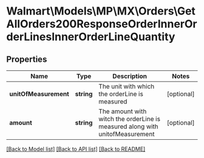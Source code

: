 # Walmart\Models\MP\MX\Orders\GetAllOrders200ResponseOrderInnerOrderLinesInnerOrderLineQuantity

## Properties

Name | Type | Description | Notes
------------ | ------------- | ------------- | -------------
**unitOfMeasurement** | **string** | The unit with which the orderLine is measured | [optional]
**amount** | **string** | The amount with witch the orderLine is measured along with unitofMeasurement | [optional]


[[Back to Model list]](./) [[Back to API list]](../../../../../README.md#supported-apis) [[Back to README]](../../../../../README.md)
